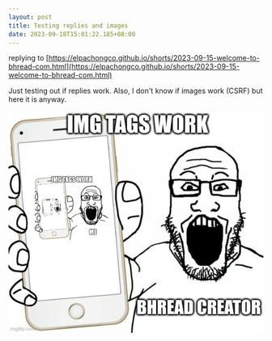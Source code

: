 ```yaml
---
layout: post
title: Testing replies and images
date: 2023-09-18T15:01:22.185+08:00
---
```

replying to [https://elpachongco.github.io/shorts/2023-09-15-welcome-to-bhread-com.html](https://elpachongco.github.io/shorts/2023-09-15-welcome-to-bhread-com.html)

Just testing out if replies work. Also, I don't know if images work (CSRF) but here it is anyway.

![](/img/uploads/7zilm2.jpg)
